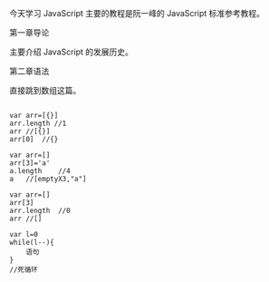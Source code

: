 今天学习 JavaScript 主要的教程是阮一峰的 JavaScript 标准参考教程。

第一章导论

主要介绍 JavaScript 的发展历史。

第二章语法

直接跳到数组这篇。

```

var arr=[{}]
arr.length //1
arr	//[{}]
arr[0]	//{}
```

```
var arr=[]
arr[3]='a'
a.length	//4
a	//[emptyX3,"a"]
```

```
var arr=[]
arr[3]
arr.length	//0
arr	//[]
```

```
var l=0
while(l--){
	语句
}
//死循环


```
